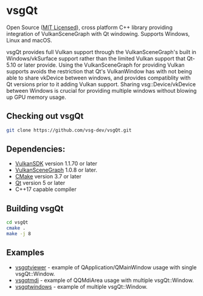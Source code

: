 # vsgQt
Open Source ([MIT Licensed](LICENSE.md)), cross platform C++ library providing integration of VulkanSceneGraph with Qt windowing. Supports Windows, Linux and macOS.

vsgQt provides full Vulkan support through the VulkanSceneGraph's built in Windows/vkSurface support rather than the limited Vulkan support that Qt-5.10 or later provide. Using the VulkanSceneGraph for providing Vulkan supports avoids the restriction that Qt's VulkanWindow has with not being able to share vkDevice between windows, and provides compatiblity with Qt versions prior to it adding Vulkan support.  Sharing vsg::Device/vkDevice between Windows is crucial for providing multiple windows without blowing up GPU memory usage.

## Checking out vsgQt

~~~ sh
git clone https://github.com/vsg-dev/vsgQt.git
~~~

## Dependencies:

* [VulkanSDK](https://www.lunarg.com/vulkan-sdk/) version 1.1.70 or later
* [VulkanSceneGraph](https://github.com/vsg-dev/VulkanSceneGraph) 1.0.8 or later.
* [CMake](https://cmake.org/) version 3.7 or later
* [Qt](https://www.qt.io/) version 5 or later
* C++17 capable compiler

## Building vsgQt

~~~ sh
cd vsgQt
cmake .
make -j 8
~~~

## Examples

* [vsgqtviewer](examples/vsgqtviewer/main.cpp) - example of QApplication/QMainWindow usage with single vsgQt::Window.
* [vsgqtmdi](examples/vsgqtmdi/main.cpp) - example of QQMdiArea usage with multiple vsgQt::Window.
* [vsgqtwindows](examples/vsgqtwindows/main.cpp) - example of multiple vsgQt::Window.
